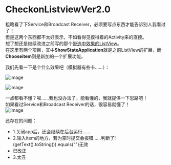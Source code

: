 # CheckonListviewVer2.0

粗略看了下Service和Broadcast Receiver，必须要写点东西才能告诉别人我看过了！<br>
但是这两个东西都不太好表示，不如看得见摸得着的Activity来的直接。<br>
想了想还是继续改进之前写的那个[带选中效果的ListView](https://github.com/moiling/CheckOnListViewDemo)。<br>
在这里有两个项目，其中**ShowStateApplication**就是之前ListView的扩展，而**Chooseitem**则是新加的一个扩展功能。<br>

我们先看一下是个什么效果吧（模拟器有些卡……）：<br>

![image](https://github.com/moiling/CheckonListviewVer2.0/blob/master/art/1.gif?raw=true)<br>

![image](https://github.com/moiling/CheckonListviewVer2.0/blob/master/art/2.gif?raw=true)<br>

一点都看不懂？唉……我也没办法了，能看懂的，我就提供一下思路吧！<br>
如果看过Service和Broadcast Receiver的话，很容易就懂了！<br>
![image](https://github.com/moiling/CheckonListviewVer2.0/blob/master/art/3.png?raw=true)<br>

还存在的问题：<br>
- 1.关闭app后，还会继续在后台运行……
- 2.输入item的地方，若为空时提交会报错……判断了!(getText().toString()).equals("")无效
- 已改正
- 3.太丑
